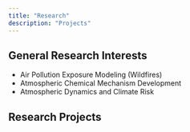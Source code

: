 ```yaml
---
title: "Research"
description: "Projects"
---
```


## General Research Interests
 * Air Pollution Exposure Modeling (Wildfires)
 * Atmospheric Chemical Mechanism Development
 * Atmospheric Dynamics and Climate Risk


## Research Projects
